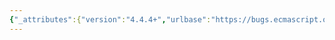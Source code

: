 ```yaml
---
{"_attributes":{"version":"4.4.4+","urlbase":"https://bugs.ecmascript.org/","maintainer":"dherman@mozilla.com"},"bug":{"bug_id":1436,"creation_ts":"2013-04-11 14:00:00 -0700","short_desc":"15.10.6.11: Missing ToBoolean/ToInteger conversions in RegExp.prototype.match","delta_ts":"2013-05-14 18:13:14 -0700","product":"Draft for 6th Edition","component":"technical issue","version":"Rev 14: March 8, 2013 Draft","rep_platform":"All","op_sys":"All","bug_status":"RESOLVED","resolution":"FIXED","priority":"Normal","bug_severity":"normal","everconfirmed":true,"reporter":{"uid":"andrebargull","name":"André Bargull"},"assigned_to":{"uid":"allen","name":"Allen Wirfs-Brock"},"long_desc":[{"commentid":3635,"comment_count":0,"who":{"uid":"andrebargull","name":"André Bargull"},"bug_when":"2013-04-11 14:00:19 -0700","thetext":"RegExp.prototype.match [15.10.6.11], update step 7 to include a call to ToBoolean(). And update step 10.g.iv.1 to include a call to ToInteger()."},{"commentid":3663,"comment_count":1,"who":{"uid":"allen","name":"Allen Wirfs-Brock"},"bug_when":"2013-04-19 15:29:04 -0700","thetext":"Also step 7 of RegExpExec in 15.10.6.2\n\nAlso ToBoolean on all flag property access in 15.10.6.10\n\nfixed in rev 15 editor's draft"},{"commentid":3888,"comment_count":2,"who":{"uid":"allen","name":"Allen Wirfs-Brock"},"bug_when":"2013-05-14 18:13:14 -0700","thetext":"resolved in rev 15, May 14, 2013 draft"}]}}
---
```

